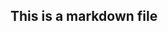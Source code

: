 <!---
Just an example file to show knowledge of Markdown documentation
-->

## This is a markdown file

